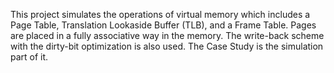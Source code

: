 This project simulates the operations of virtual memory which includes a Page Table, Translation Lookaside Buffer (TLB), and a Frame Table. Pages are placed in a fully associative way in the memory. The write-back scheme with the dirty-bit optimization is also used. The Case Study is the simulation part of it. 
